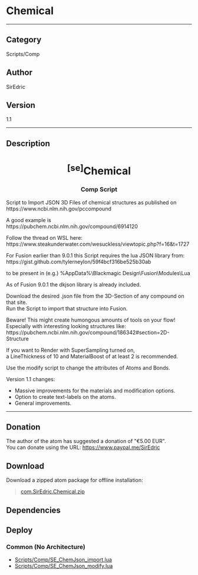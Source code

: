 # Chemical
___

## Category
Scripts/Comp

## Author
SirEdric

## Version
1.1

___

## Description
<h1 align="center"><sup>&#91;se&#93;</sup>Chemical</h1>

<h3 align="center"> Comp Script</h3>

<p>Script to Import JSON 3D Files of chemical structures as published on<br>
https://www.ncbi.nlm.nih.gov/pccompound</p>

<p>A good example is<br>
https://pubchem.ncbi.nlm.nih.gov/compound/6914120</p>

<p>Follow the thread on WSL here:<br>
https://www.steakunderwater.com/wesuckless/viewtopic.php?f=16&t=1727</p>

<p>For Fusion earlier than 9.0.1 this Script requires the lua JSON library from:</b><br>
https://gist.github.com/tylerneylon/59f4bcf316be525b30ab</p>

<p>to be present in (e.g.) %AppData%\Blackmagic Design\Fusion\Modules\Lua</b></p>

<p>As of Fusion 9.0.1 the dkjson library is already included.</p>

<p>Download the desired .json file from the 3D-Section of any compound on that site.<br>
Run the Script to import that structure into Fusion.</p>

<p>Beware! This might create humongous amounts of tools on your flow!
Especially with interesting looking structures like:<br>
https://pubchem.ncbi.nlm.nih.gov/compound/186342#section=2D-Structure</p>

<p>If you want to Render with SuperSampling turned on,<br>
a LineThickness of 10 and MaterialBoost of at least 2 is recommended.</p>

<p>Use the modify script to change the attributes of Atoms and Bonds.</p>

<p>Version 1.1 changes:</p>
<ul>
<li>Massive improvements for the materials and modification options.</li>
<li>Option to create text-labels on the atoms.</li>
<li>General improvements.</li>
</ul>

___

## Donation
The author of the atom has suggested a donation of "€5.00 EUR".  
You can donate using the URL: <a href="https://www.paypal.me/SirEdric">https://www.paypal.me/SirEdric</a>
## Download

Download a zipped atom package for offline installation:
> [com.SirEdric.Chemical.zip](https://gitlab.com/WeSuckLess/Reactor/-/archive/master/Reactor-master.zip?path=Atoms/com.SirEdric.Chemical)  

## Dependencies

## Deploy

### Common (No Architecture)

<ul>
<li><a href="https://gitlab.com/WeSuckLess/Reactor/-/blob/master/Atoms/com.SirEdric.Chemical/Scripts/Comp/SE_ChemJson_import.lua?ref_type=heads">Scripts/Comp/SE_ChemJson_import.lua</a></li>
<li><a href="https://gitlab.com/WeSuckLess/Reactor/-/blob/master/Atoms/com.SirEdric.Chemical/Scripts/Comp/SE_ChemJson_modify.lua?ref_type=heads">Scripts/Comp/SE_ChemJson_modify.lua</a></li>
</ul>
